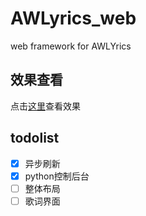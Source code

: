 # AWLyrics_web
web framework for AWLYrics
## 效果查看
点击[这里](23.105.194.46:8999)查看效果
## todolist
- [x] 异步刷新
- [x] python控制后台
- [ ]  整体布局
- [ ]  歌词界面
